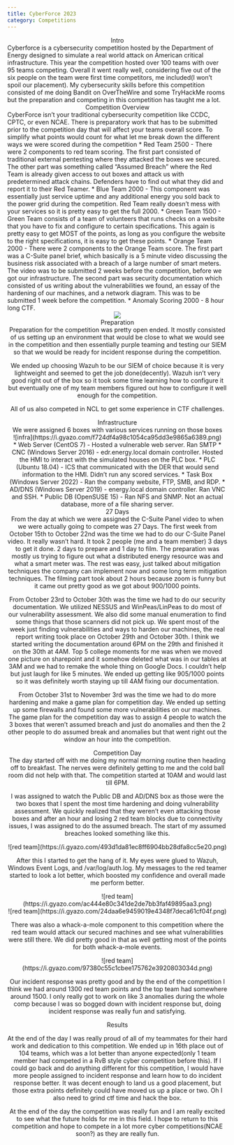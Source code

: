 ```yaml
---
title: CyberForce 2023
category: Competitions
---
```

<center>
Intro
</center>
Cyberforce is a cybersecurity competition hosted by the Department of Energy designed to simulate a real world attack on American critical infrastructure. This year the competition hosted over 100 teams with over 95 teams competing. Overall it went really well, considering five out of the six people on the team were first time competitors, me included(I won’t spoil our placement). My cybersecurity skills before this competition consisted of me doing Bandit on OverTheWire and some TryHackMe rooms but the preparation and competing in this competition has taught me a lot.
<!-- more -->

<center>
Competition Overview
</center>
CyberForce isn’t your traditional cybersecurity competition like CCDC, CPTC, or even NCAE. There is preparatory work that has to be submitted prior to the competition day that will affect your teams overall score. To simplify what points would count for what let me break down the different ways we were scored during the competition
* Red Team 2500 - There were 2 components to red team scoring. The first part consisted of traditional external pentesting where they attacked the boxes we secured. The other part was something called “Assumed Breach” where the Red Team is already given access to out boxes and attack us with predetermined attack chains. Defenders have to find out what they did and report it to their Red Teamer.
* Blue Team 2000 - This component was essentially just service uptime and any additional energy you sold back to the power grid during the competition. Red Team really doesn’t mess with your services so it is pretty easy to get the full 2000.
* Green Team 1500 - Green Team consists of a team of volunteers that runs checks on a website that you have to fix and configure to certain specifications. This again is pretty easy to get MOST of the points, as long as you configure the website to the right specifications, it is easy to get these points.
* Orange Team 2000 - There were 2 components to the Orange Team score. The first part was a C-Suite panel brief, which basically is a 5 minute video discussing the business risk associated with a breach of a large number of smart meters. The video was to be submitted 2 weeks before the competition, before we got our infrastructure. The second part was security documentation which consisted of us writing about the vulnerabilities we found, an essay of the hardening of our machines, and a network diagram. This was to be submitted 1 week before the competition.
* Anomaly Scoring 2000 - 8 hour long CTF.

<center>
    <img src="https://i.gyazo.com/00a7bb3a0c22b6042cde8fb8d129a720.png">
<center>

<center>
Preparation
</center>
Preparation for the competition was pretty open ended. It mostly consisted of us setting up an environment that would be close to what we would see in the competition and then essentially purple teaming and testing our SIEM so that we would be ready for incident response during the competition. 

We ended up choosing Wazuh to be our SIEM of choice because it is very lightweight and seemed to get the job done(decently). Wazuh isn’t very good right out of the box so it took some time learning how to configure it but eventually one of my team members figured out how to configure it well enough for the competition. 

All of us also competed in NCL to get some experience in CTF challenges.

<center>
Infrastructure
</center>
We were assigned 6 boxes with various services running on those boxes
<center>
![infra](https://i.gyazo.com/f724df4a98c1054ca95dd3e9865a6389.png)
</center>
* Web Server (CentOS 7) -  Hosted a vulnerable web server. Ran SMTP
* CNC (Windows Server 2016) - edr.energy.local domain controller. Hosted the HMI to interact with the simulated houses on the PLC box.
* PLC (Ubuntu 18.04) - ICS that communicated with the DER that would send information to the HMI. Didn’t run any scored services.
* Task Box (Windows Server 2022) - Ran the company website, FTP, SMB, and RDP.
* AD/DNS (Windows Server 2019) - energy.local domain controller. Ran VNC and SSH.
* Public DB (OpenSUSE 15) - Ran NFS and SNMP. Not an actual database, more of a file sharing server.

<center>
27 Days
</center>
From the day at which we were assigned the C-Suite Panel video to when we were actually going to compete was 27 Days. The first week from October 15th to October 22nd was the time we had to do our C-Suite Panel video. It really wasn’t hard. It took 2 people (me and a team member) 3 days to get it done. 2 days to prepare and 1 day to film. The preparation was mostly us trying to figure out what a distributed energy resource was and what a smart meter was. The rest was easy, just talked about mitigation techniques the company can implement now and some long term mitigation techniques. The filming part took about 2 hours because zoom is funny but it came out pretty good as we got about 900/1000 points. 

From October 23rd to October 30th was the time we had to do our security documentation. We utilized NESSUS and WinPeas/LinPeas to do most of our vulnerability assessment. We also did some manual enumeration to find some things that those scanners did not pick up. We spent most of the week just finding vulnerabilities and ways to harden our machines, the real report writing took place on October 29th and October 30th. I think we started writing the documentation around 6PM on the 29th and finished it on the 30th at 4AM. Top 5 college moments for me was when we moved one picture on sharepoint and it somehow deleted what was in our tables at 3AM and we had to remake the whole thing on Google Docs. I couldn’t help but just laugh for like 5 minutes. We ended up getting like 905/1000 points so it was definitely worth staying up till 4AM fixing our documentation.

From October 31st to November 3rd was the time we had to do more hardening and make a game plan for competition day. We ended up setting up some firewalls and found some more vulnerabilities on our machines. The game plan for the competition day was to assign 4 people to watch the 3 boxes that weren’t assumed breach and just do anomalies and then the 2 other people to do assumed break and anomalies but that went right out the window an hour into the competition.

<center>
Competition Day
</center>
The day started off with me doing my normal morning routine then heading off to breakfast. The nerves were definitely getting to me and the cold ball room did not help with that. The competition started at 10AM and would last till 6PM.

I was assigned to watch the Public DB and AD/DNS box as those were the two boxes that I spent the most time hardening and doing vulnerability assessment. We quickly realized that they weren’t even attacking those boxes and after an hour and losing 2 red team blocks due to connectivity issues, I was assigned to do the assumed breach. The start of my assumed breaches looked something like this.

<center>
![red team](https://i.gyazo.com/493d1da81ec8ff6904bb28dfa8cc5e20.png)
</center>

After this I started to get the hang of it. My eyes were glued to Wazuh, Windows Event Logs, and /var/log/auth.log. My messages to the red teamer started to look a lot better, which boosted my confidence and overall made me perform better.

<center>
![red team](https://i.gyazo.com/ac444e80c341de2de7bb3faf49895aa3.png)
</center>

<center>
![red team](https://i.gyazo.com/24daa6e9459019e4348f7deca61cf04f.png)
</center>

There was also a whack-a-mole component to this competition where the red team would attack our secured machines and see what vulnerabilities were still there. We did pretty good in that as well getting most of the points for both whack-a-mole events.

<center>
![red team](https://i.gyazo.com/97380c55c1cbee175762e3920803034d.png)
</center>

Our incident response was pretty good and by the end of the competition I think we had around 1300 red team points and the top team had somewhere around 1500. I only really got to work on like 3 anomalies during the whole comp because I was so bogged down with incident response but, doing incident response was really fun and satisfying.

<center>
Results
</center>

At the end of the day I was really proud of all of my teammates for their hard work and dedication to this competition. We ended up in 16th place out of 104 teams, which was a lot better than anyone expected(only 1 team member had competed in a RvB style cyber competition before this). If I could go back and do anything different for this competition, I would have more people assigned to incident response and learn how to do incident response better. It was decent enough to land us a good placement, but those extra points definitely could have moved us up a place or two. Oh I also need to grind ctf time and hack the box.

At the end of the day the competition was really fun and I am really excited to see what the future holds for me in this field. I hope to return to this competition and hope to compete in a lot more cyber competitions(NCAE soon?) as they are really fun. 
